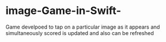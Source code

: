 # image-Game-in-Swift-
Game develpoed to tap on a particular image as it appears and simultaneously scored is updated and also can be refreshed

